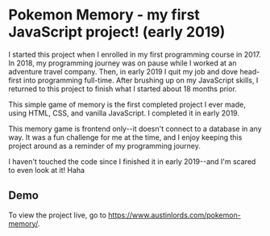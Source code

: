 # Pokemon Memory - my first JavaScript project! (early 2019)

I started this project when I enrolled in my first programming course in 2017. In 2018, my programming journey was on pause while I worked at an adventure travel company. Then, in early 2019 I quit my job and dove head-first into programming full-time. After brushing up on my JavaScript skills, I returned to this project to finish what I started about 18 months prior. 

This simple game of memory is the first completed project I ever made, using HTML, CSS, and vanilla JavaScript. I completed it in early 2019.

This memory game is frontend only--it doesn't connect to a database in any way. It was a fun challenge for me at the time, and I enjoy keeping this project around as a reminder of my programming journey. 

I haven't touched the code since I finished it in early 2019--and I'm scared to even look at it! Haha

## Demo

To view the project live, go to https://www.austinlords.com/pokemon-memory/.

